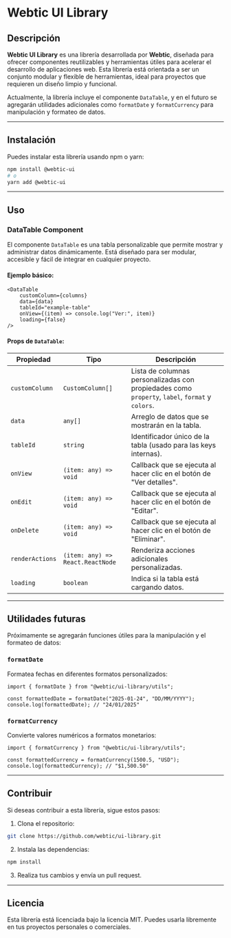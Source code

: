 # Webtic UI Library

## Descripción

**Webtic UI Library** es una librería desarrollada por **Webtic**, diseñada para ofrecer componentes reutilizables y herramientas útiles para acelerar el desarrollo de aplicaciones web. Esta librería está orientada a ser un conjunto modular y flexible de herramientas, ideal para proyectos que requieren un diseño limpio y funcional.

Actualmente, la librería incluye el componente `DataTable`, y en el futuro se agregarán utilidades adicionales como `formatDate` y `formatCurrency` para manipulación y formateo de datos.

---

## Instalación

Puedes instalar esta librería usando npm o yarn:

```bash
npm install @webtic-ui
# o
yarn add @webtic-ui
```

---

## Uso

### DataTable Component

El componente `DataTable` es una tabla personalizable que permite mostrar y administrar datos dinámicamente. Está diseñado para ser modular, accesible y fácil de integrar en cualquier proyecto.

#### Ejemplo básico:

```tsx
<DataTable
	customColumn={columns}
	data={data}
	tableId="example-table"
	onView={(item) => console.log("Ver:", item)}
	loading={false}
/>
```

#### Props de `DataTable`:

| Propiedad       | Tipo                             | Descripción                                                                                     |
| --------------- | -------------------------------- | ----------------------------------------------------------------------------------------------- |
| `customColumn`  | `CustomColumn[]`                 | Lista de columnas personalizadas con propiedades como `property`, `label`, `format` y `colors`. |
| `data`          | `any[]`                          | Arreglo de datos que se mostrarán en la tabla.                                                  |
| `tableId`       | `string`                         | Identificador único de la tabla (usado para las keys internas).                                 |
| `onView`        | `(item: any) => void`            | Callback que se ejecuta al hacer clic en el botón de "Ver detalles".                            |
| `onEdit`        | `(item: any) => void`            | Callback que se ejecuta al hacer clic en el botón de "Editar".                                  |
| `onDelete`      | `(item: any) => void`            | Callback que se ejecuta al hacer clic en el botón de "Eliminar".                                |
| `renderActions` | `(item: any) => React.ReactNode` | Renderiza acciones adicionales personalizadas.                                                  |
| `loading`       | `boolean`                        | Indica si la tabla está cargando datos.                                                         |

---

## Utilidades futuras

Próximamente se agregarán funciones útiles para la manipulación y el formateo de datos:

### `formatDate`

Formatea fechas en diferentes formatos personalizados:

```tsx
import { formatDate } from "@webtic/ui-library/utils";

const formattedDate = formatDate("2025-01-24", "DD/MM/YYYY");
console.log(formattedDate); // "24/01/2025"
```

### `formatCurrency`

Convierte valores numéricos a formatos monetarios:

```tsx
import { formatCurrency } from "@webtic/ui-library/utils";

const formattedCurrency = formatCurrency(1500.5, "USD");
console.log(formattedCurrency); // "$1,500.50"
```

---

## Contribuir

Si deseas contribuir a esta librería, sigue estos pasos:

1. Clona el repositorio:

```bash
git clone https://github.com/webtic/ui-library.git
```

2. Instala las dependencias:

```bash
npm install
```

3. Realiza tus cambios y envía un pull request.

---

## Licencia

Esta librería está licenciada bajo la licencia MIT. Puedes usarla libremente en tus proyectos personales o comerciales.
